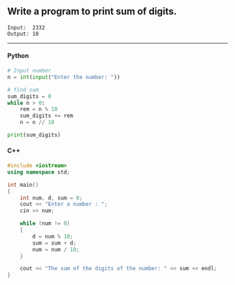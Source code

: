 ## Write a program to print sum of digits.

```
Input:  2332
Output: 10
```

---

<CodeBlock slots="heading, code" repeat="2" languages="Python, C++" />

#### Python

```python
# Input number
n = int(input("Enter the number: "))

# find sum
sum_digits = 0
while n > 0:
    rem = n % 10
    sum_digits += rem
    n = n // 10

print(sum_digits)
```

#### C++

```cpp
#include <iostream>
using namespace std;

int main()
{
    int num, d, sum = 0;
    cout << "Enter a number : ";
    cin >> num;

    while (num != 0)
    {
        d = num % 10;
        sum = sum + d;
        num = num / 10;
    }

    cout << "The sum of the digits of the number: " << sum << endl;
}
```
